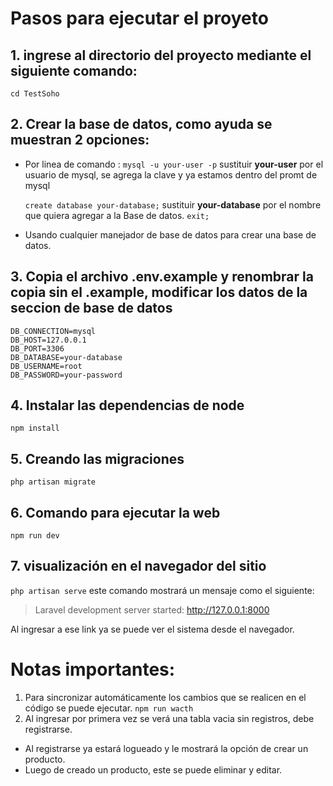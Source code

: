 # Pasos para ejecutar el proyeto


## 1. ingrese al directorio del proyecto mediante el siguiente comando:
`cd TestSoho`

## 2. Crear la base de datos, como ayuda se muestran 2 opciones:
   - Por linea de comando :
	    `mysql -u your-user -p`
	sustituir **your-user** por el usuario de mysql, se agrega la clave y ya estamos dentro del promt de mysql
		
	 `create database your-database;`
	 sustituir **your-database** por el nombre que quiera agregar a la Base de datos.
	 `exit;`

- Usando cualquier manejador de base de datos para crear una base de datos.

## 3. Copia el archivo .env.example y renombrar la copia sin el .example, modificar los datos de la seccion de base de datos
    DB_CONNECTION=mysql
    DB_HOST=127.0.0.1
    DB_PORT=3306
    DB_DATABASE=your-database
    DB_USERNAME=root
    DB_PASSWORD=your-password



## 4. Instalar las dependencias de node
`npm install`

## 5. Creando las migraciones
`php artisan migrate`

## 6. Comando para ejecutar la web
`npm run dev`

## 7. visualización en el navegador del sitio
`php artisan serve`
este comando mostrará un mensaje como el siguiente: 
> Laravel development server started: http://127.0.0.1:8000

Al ingresar a ese link ya se puede ver el sistema desde el navegador.

# Notas importantes:
1. Para  sincronizar automáticamente los cambios que se realicen en el código se puede ejecutar.
`npm run wacth`
2. Al ingresar por primera vez se verá una tabla vacia sin registros, debe registrarse.
- Al registrarse ya estará logueado y le mostrará la opción de crear un producto.
- Luego de creado un producto, este se puede eliminar y editar.
